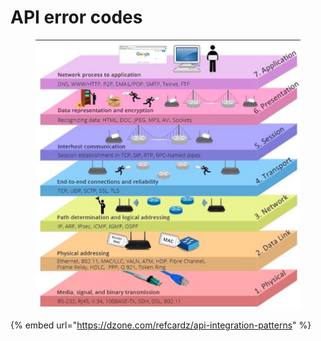 # API error codes

<figure><img src="../../.gitbook/assets/image (1) (1) (1) (1) (1) (1) (1).png" alt=""><figcaption></figcaption></figure>

{% embed url="https://dzone.com/refcardz/api-integration-patterns" %}
